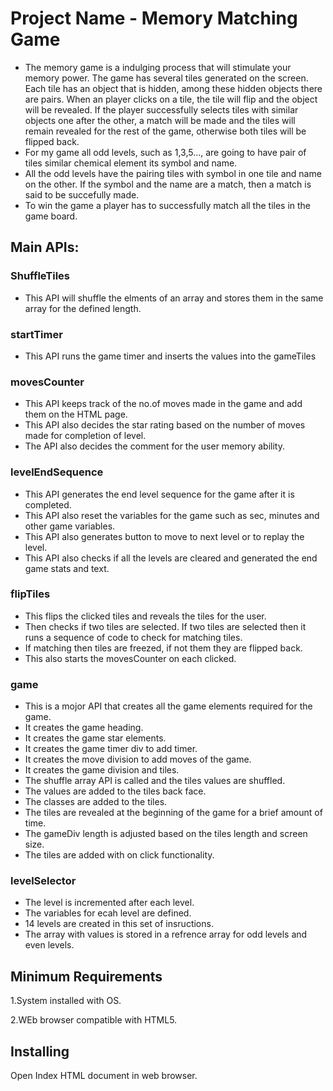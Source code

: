 # Project Name - Memory Matching Game
- The memory game is a indulging process that will stimulate your memory power. The game has several tiles generated on the screen. Each tile has an object that is hidden, among these hidden objects there are pairs. When an player clicks on a tile, the tile will flip and the object will be revealed. If the player successfully selects tiles with similar objects one after the other, a match will be made and the tiles will remain revealed for the rest of the game, otherwise both tiles will be flipped back.
- For my game all odd levels, such as 1,3,5..., are going to have pair of tiles similar chemical element its symbol and name.
- All the odd levels have the pairing tiles with symbol in one tile and name on the other. If the symbol and the name are a match, then a match is said to be succefully made.
- To win the game a player has to successfully match all the tiles in the game board.

## Main APIs:
### ShuffleTiles
- This API will shuffle the elments of an array and stores them in the same array for the defined length.

### startTimer
- This API runs the game timer and inserts the values into the gameTiles

### movesCounter
- This API keeps track of the no.of moves made in the game and add them on the HTML page.
- This API also decides the star rating based on the number of moves made for completion of level.
- The API also decides the comment for the user memory ability.

### levelEndSequence
- This API generates the end level sequence for the game after it is completed.
- This API also reset the variables for the game such as sec, minutes and other game variables.
- This API also generates button to move to next level or to replay the level.
- This API also checks if all the levels are cleared and generated the end game stats and text.

### flipTiles
- This flips the clicked tiles and reveals the tiles for the user.
- Then checks if two tiles are selected. If two tiles are selected then it runs a sequence of code to check for matching tiles.
- If matching then tiles are freezed, if not them they are flipped back.
- This also starts the movesCounter on each clicked.

### game
- This is a mojor API that creates all the game elements required for the game.
- It creates the game heading.
- It creates the game star elements.
- It creates the game timer div to add timer.
- It creates the move division to add moves of the game.
- It creates the game division and tiles.
- The shuffle array API is called and the tiles values are shuffled.
- The values are added to the tiles back face.
- The classes are added to the tiles.
- The tiles are revealed at the beginning of the game for a brief amount of time.
- The gameDiv length is adjusted based on the tiles length and screen size.
- The tiles are added with on click functionality.

### levelSelector
- The level is incremented after each level.
- The variables for ecah level are defined.
- 14 levels are created in this set of insructions.
- The array with values is stored in a refrence array for odd levels and even levels.


## Minimum Requirements
1.System installed with OS.

2.WEb browser compatible with HTML5.


## Installing
Open Index HTML document in web browser.
